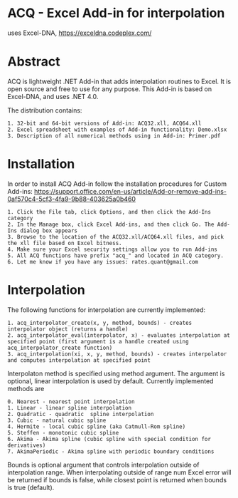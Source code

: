 # ACQ - Excel Add-in for interpolation 
uses Excel-DNA, https://exceldna.codeplex.com/

# Abstract 
ACQ is lightweight .NET Add-in that adds interpolation routines to Excel. It is open source and free to use for any purpose. This Add-in is based on Excel-DNA, and uses .NET 4.0. 

The distribution contains: 

	1. 32-bit and 64-bit versions of Add-in: ACQ32.xll, ACQ64.xll
	2. Excel spreadsheet with examples of Add-in functionality: Demo.xlsx
	3. Description of all numerical methods using in Add-in: Primer.pdf 
	

# Installation
In order to install ACQ Add-in follow the installation procedures for Custom Add-ins:
https://support.office.com/en-us/article/Add-or-remove-add-ins-0af570c4-5cf3-4fa9-9b88-403625a0b460

	1. Click the File tab, click Options, and then click the Add-Ins category 
	2. In the Manage box, click Excel Add-ins, and then click Go. The Add-Ins dialog box appears
	3. Browse to the location of the ACQ32.xll/ACQ64.xll files, and pick the xll file based on Excel bitness.
	4. Make sure your Excel security settings allow you to run Add-ins 
	5. All ACQ functions have prefix "acq_" and located in ACQ category.
	6. Let me know if you have any issues: rates.quant@gmail.com
    
# Interpolation
The following functions for interpolation are currently implemented:

	1. acq_interpolator_create(x, y, method, bounds) - creates interpolator object (returns a handle)
	2. acq_interpolator_eval(interpolator, x) - evaluates interpolation at specified point (first argument is a handle created using acq_interpolator_create function)
	3. acq_interpolation(xi, x, y, method, bounds) - creates interpolator and computes interpolation at specified point
	
Interpolaton method is specified using method argument. The argument is optional, linear interpolation is used by default. Currently implemented methods are

	0. Nearest - nearest point interpolation
	1. Linear - linear spline interpolation
	2. Quadratic - quadratic  spline interpolation	
	3. Cubic - natural cubic spline
	4. Hermite - local cubic spline (aka Catmull-Rom spline)
	5. Steffen - monotonic cubic spline
	6. Akima - Akima spline (cubic spline with special condition for derivatives)
	7. AkimaPeriodic - Akima spline with periodic boundary conditions

Bounds is optional argument that controls interpolation outside of interpolation range. When interpolating outside of range num Excel error will be returned if bounds is false, while closest point is returned when bounds is true (default).  